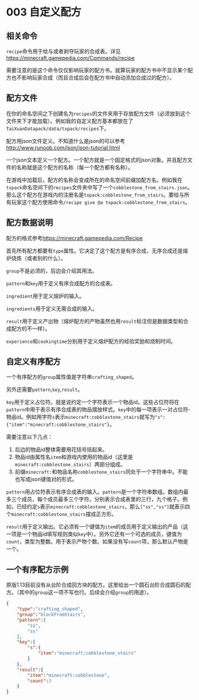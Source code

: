 # 003 自定义配方

## 相关命令

`recipe`命令用于给与或者剥夺玩家的合成表。详见<https://minecraft.gamepedia.com/Commands/recipe>

需要注意的是这个命令仅仅影响玩家的配方书。就算玩家的配方书中不显示某个配方也不影响玩家合成（而且合成后会在配方书中自动添加合成过的配方）。

## 配方文件

在你的命名空间之下创建名为`recipes`的文件夹用于存放配方文件（必须放到这个文件夹下才能加载）。例如我的自定义配方基本都放在了`TaiXuanDatapack/data/txpack/recipes`下。

配方用json文件定义。不知道什么是json的可以参考<http://www.runoob.com/json/json-tutorial.html>

一个json文本定义一个配方。一个配方就是一个固定格式的json对象。并且配方文件的名称就是这个配方的名称（每一个配方都有名称）。

在游戏中加载后，配方的名称会变成所在的命名空间前缀加配方名。例如我在`txpack`命名空间下的`recipes`文件夹中写了一个`cobblestone_from_stairs.json`。那么这个配方在游戏内的注册名是`txpack:cobblestone_from_stairs`。要给与所有玩家这个配方使用命令`/recipe give @a txpack:cobblestone_from_stairs`。

## 配方数据说明

配方的格式参考<https://minecraft.gamepedia.com/Recipe>

首先所有配方都要有`type`属性。它决定了这个配方是有序合成，无序合成还是熔炉烧炼（或者别的什么）。

`group`不是必须的，后边会介绍其用法。

`pattern`和`key`用于定义有序合成配方的合成表。

`ingredient`用于定义熔炉的输入。

`ingredients`用于定义无需合成的输入。

`result`用于定义产出物（熔炉配方的产物虽然也用`result`标注但是数据类型和合成配方的不一样）。

`experience`和`cookingtime`分别用于定义熔炉配方的经验奖励和烧制时间。

## 自定义有序配方

一个有序配方的`group`属性值是字符串`crafting_shaped`。

另外还需要`pattern`,`key`,`result`。

`key`用于定义占位符。就是说约定一个字符表示一个物品id。这些占位符将在`pattern`中用于表示有序合成表的物品摆放样式。`key`中的每一项表示一对占位符-物品id。例如用字符`s`表示`minecraft:cobblestone_stairs`就写为`"s":{"item":"minecraft:cobblestone_stairs"}`。

需要注意以下几点：

1. 后边的物品id整体需要用花括号括起来。
1. 物品id由属性名`item`和游戏内使用的物品id（这里是`minecraft:cobblestone_stairs`）两部分组成。
1. 前缀`minecraft:`和物品名称`cobblestone_stairs`同处于一个字符串中。不能也写成json键值对的形式。

`pattern`用占位符表示有序合成表的输入。`pattern`是一个字符串数组。数组内最多三个成员，每个成员最多三个字符。分别表示合成表里的三行，九个格子。例如，已经约定`s`表示`minecraft:cobblestone_stairs`，那么`["ss","ss"]`就表示四个`minecraft:cobblestone_stairs`摆成正方形。

`result`用于定义输出。它必须有一个键值为`item`的成员用于定义输出的产品（这一项是一个物品id填写规则类似`key`中）。另外它还有一个可选的成员，键值为`count`，类型为整数。用于表示产物个数。如果没有写`count`项，那么默认产物是一个。

## 一个有序配方示例

原版1.13目前没有从台阶合成回方块的配方。这里给出一个圆石台阶合成圆石的配方。（其中的`group`这一项不写也行。后续会介绍`group`的用途）。

```json
{
    "type":"crafting_shaped",
    "group":"blockFromStairs",
    "pattern":[
        "ss",
        "ss"
    ],
    "key":{
        "s":{
            "item":"minecraft:cobblestone_stairs"
        }
    },
    "result":{
        "item":"minecraft:cobblestone",
        "count":3
    }
}
```
